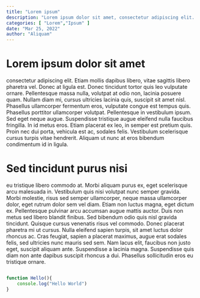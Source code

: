 ```yaml
---
title: "Lorem ipsum"
description: "Lorem ipsum dolor sit amet, consectetur adipiscing elit. Nunc at interdum leo, sed porttitor lorem."
categories: [ "Lorem","Ipsum" ]
date: "Mar 25, 2022"
author: "Aliquam"
---
```

# Lorem ipsum dolor sit amet
consectetur adipiscing elit. Etiam mollis dapibus libero, vitae sagittis libero pharetra vel. Donec at ligula est. Donec tincidunt tortor quis leo vulputate ornare. Pellentesque massa nulla, volutpat at odio non, lacinia posuere quam. Nullam diam mi, cursus ultricies lacinia quis, suscipit sit amet nisl. Phasellus ullamcorper fermentum eros, vulputate congue est tempus quis. Phasellus porttitor ullamcorper volutpat. Pellentesque in vestibulum ipsum. Sed eget neque augue. Suspendisse tristique augue eleifend nulla faucibus fringilla. In id metus eros. Etiam placerat ex leo, in semper est pretium quis. Proin nec dui porta, vehicula est ac, sodales felis. Vestibulum scelerisque cursus turpis vitae hendrerit. Aliquam ut nunc at eros bibendum condimentum id in ligula.

# Sed tincidunt purus nisi
eu tristique libero commodo at. Morbi aliquam purus ex, eget scelerisque arcu malesuada in. Vestibulum quis nisi volutpat nunc semper gravida. Morbi molestie, risus sed semper ullamcorper, neque massa ullamcorper dolor, eget rutrum dolor sem vel diam. Etiam non luctus magna, eget dictum ex. Pellentesque pulvinar arcu accumsan augue mattis auctor. Duis non metus sed libero blandit finibus. Sed bibendum odio quis nisl gravida tincidunt. Quisque cursus venenatis risus vel commodo. Donec placerat pharetra mi ut cursus. Nulla eleifend sapien turpis, sit amet luctus dolor rhoncus ac. Cras feugiat, sapien a placerat maximus, augue erat sodales felis, sed ultricies nunc mauris sed sem. Nam lacus elit, faucibus non justo eget, suscipit aliquam ante. Suspendisse a lacinia magna. Suspendisse quis diam non ante dapibus suscipit rhoncus a dui. Phasellus sollicitudin eros eu tristique ornare.

```js

function Hello(){
    console.log("Hello World")
}

```